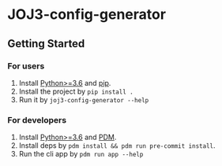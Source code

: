 # JOJ3-config-generator

## Getting Started

### For users

1. Install [Python>=3.6](https://www.python.org/) and [pip](https://pip.pypa.io/).
2. Install the project by `pip install .`
3. Run it by `joj3-config-generator --help`

### For developers

1. Install [Python>=3.6](https://www.python.org/) and [PDM](https://pdm-project.org/).
2. Install deps by `pdm install && pdm run pre-commit install`.
3. Run the cli app by `pdm run app --help`
